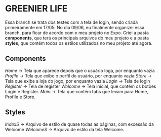 # GREENIER LIFE
Essa branch se trata dos testes com a tela de login, sendo criada primeiramente em 17/05.
No dia 09/06, eu finalmente organizei essa branch, para ficar de acordo com o meu projeto no Expo. Criei a pasta **components**, que terá os principais arquivos do meu projeto e a pasta **styles**, que contém todos os estilos utilizados no meu projeto até agora.

## Components
_Home_ -> Tela que aparece depois que o usuário loga, por enquanto vazia
_Profile_ -> Tela que exibe o perfil do usuário, por enquanto vazia
_Store_ -> Tela que exibe a loja do jogo, por enquanto vazia
_Login_ -> Tela de login
_Register_ -> Tela de register
_Welcome_ -> Tela inicial, que contém os botões Login e Register.
_Main_ -> Tela que contém tabs que levam para Home, Profile e Store.

## Styles
_IndexS_ -> Arquivo de estilo de quase todas as páginas, com excessão da Welcome
_WelcomeS_ -> Arquivo de estilo da tela Welcome.
